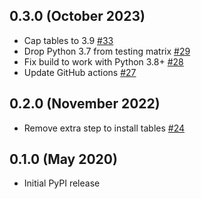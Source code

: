 0.3.0 (October 2023)
--------------------

- Cap tables to 3.9 [#33](https://github.com/ome/omero-cli-server/pull/33)
- Drop Python 3.7 from testing matrix [#29](https://github.com/ome/omero-cli-server/pull/29)
- Fix build to work with Python 3.8+ [#28](https://github.com/ome/omero-cli-server/pull/28)
- Update GitHub actions [#27](https://github.com/ome/omero-cli-server/pull/27)


0.2.0 (November 2022)
---------------------

- Remove extra step to install tables [#24](https://github.com/ome/omero-cli-server/pull/24)

0.1.0 (May 2020)
----------------

- Initial PyPI release

